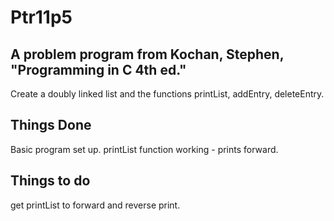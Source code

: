 # Ptr11p5
## A problem program from Kochan, Stephen, "Programming in C 4th ed."
Create a doubly linked list and the functions printList, addEntry, deleteEntry.
## Things Done
Basic program set up.
printList function working - prints forward.
## Things to do
get printList to forward and reverse print.
